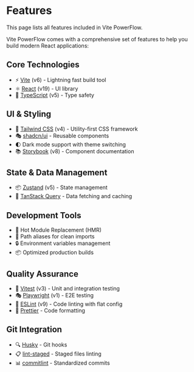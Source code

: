 # Features

This page lists all features included in Vite PowerFlow.

Vite PowerFlow comes with a comprehensive set of features to help you build modern React applications:

## Core Technologies

- ⚡️ [Vite](https://vitejs.dev/) (v6) - Lightning fast build tool
- ⚛️ [React](https://react.dev/) (v19) - UI library
- 📝 [TypeScript](https://www.typescriptlang.org/) (v5) - Type safety

## UI & Styling

- 🎨 [Tailwind CSS](https://tailwindcss.com/) (v4) - Utility-first CSS framework
- 🎭 [shadcn/ui](https://ui.shadcn.com/) - Reusable components
- 🌓 Dark mode support with theme switching
- 📚 [Storybook](https://storybook.js.org/) (v8) - Component documentation

## State & Data Management

- 📦 [Zustand](https://zustand-demo.pmnd.rs/) (v5) - State management
- 🚀 [TanStack Query](https://tanstack.com/query/latest) - Data fetching and caching

## Development Tools

- 🔄 Hot Module Replacement (HMR)
- 🎯 Path aliases for clean imports
- 🔒 Environment variables management
- 📦 Optimized production builds

## Quality Assurance

- 🧪 [Vitest](https://vitest.dev/) (v3) - Unit and integration testing
- 🎭 [Playwright](https://playwright.dev/) (v1) - E2E testing
- 📝 [ESLint](https://eslint.org/) (v9) - Code linting with flat config
- 💅 [Prettier](https://prettier.io/) - Code formatting

## Git Integration

- 🔍 [Husky](https://typicode.github.io/husky/) - Git hooks
- 📋 [lint-staged](https://github.com/okonet/lint-staged) - Staged files linting
- 📊 [commitlint](https://commitlint.js.org/) - Standardized commits
